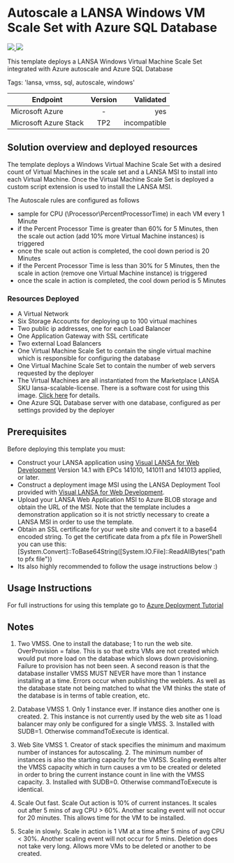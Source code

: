 # Autoscale a LANSA Windows VM Scale Set with Azure SQL Database

<a href="https://portal.azure.com/#create/Microsoft.Template/uri/https%3A%2F%2Fraw.githubusercontent.com%2FAzure%2Fazure-quickstart-templates%2Fmaster%2Flansa-vmss-windows-autoscale-sql-database%2Fazuredeploy.json" target="_blank">
    <img src="http://azuredeploy.net/deploybutton.png"/>
</a>
<a href="http://armviz.io/#/?load=https%3A%2F%2Fraw.githubusercontent.com%2FAzure%2Fazure-quickstart-templates%2Fmaster%2Flansa-vmss-windows-autoscale-sql-database%2Fazuredeploy.json" target="_blank">
    <img src="http://armviz.io/visualizebutton.png"/>
</a>

This template deploys a LANSA Windows Virtual Machine Scale Set integrated with Azure autoscale and Azure SQL Database

Tags: 'lansa, vmss, sql, autoscale, windows'

| Endpoint        | Version           | Validated  |
| ------------- |:-------------:| -----:|
| Microsoft Azure      | - | yes |
| Microsoft Azure Stack      | TP2      |  incompatible |

## Solution overview and deployed resources

The template deploys a Windows Virtual Machine Scale Set with a desired count of Virtual Machines in the scale set and a LANSA MSI to install into each Virtual Machine. Once the Virtual Machine Scale Set is deployed a custom script extension is used to install the LANSA MSI.

The Autoscale rules are configured as follows
- sample for CPU (\\Processor\\PercentProcessorTime) in each VM every 1 Minute
- if the Percent Processor Time is greater than 60% for 5 Minutes, then the scale out action (add 10% more Virtual Machine instances) is triggered
- once the scale out action is completed, the cool down period is 20 Minutes
- if the Percent Processor Time is less than 30% for 5 Minutes, then the scale in action (remove one Virtual Machine instance) is triggered
- once the scale in action is completed, the cool down period is 5 Minutes

### Resources Deployed
+	A Virtual Network
+	Six Storage Accounts for deploying up to 100 virtual machines
+	Two public ip addresses, one for each Load Balancer
+	One Application Gateway with SSL certificate
+	Two external Load Balancers
+	One Virtual Machine Scale Set to contain the single virtual machine which is responsible for configuring the database
+	One Virtual Machine Scale Set to contain the number of web servers requested by the deployer
+	The Virtual Machines are all instantiated from the Marketplace LANSA SKU lansa-scalable-license. There is a software cost for using this image. [Click here](https://azure.microsoft.com/en-us/marketplace/partners/lansa/lansa-scalable-license/) for details.
+	One Azure SQL Database server with one database, configured as per settings provided by the deployer

## Prerequisites

Before deploying this template you must:
- Construct your LANSA application using [Visual LANSA for Web Development](https://azure.microsoft.com/en-us/marketplace/partners/lansa/visuallansa/) Version 14.1 with EPCs 141010, 141011 and 141013 applied, or later.
- Construct a deployment image MSI using the LANSA Deployment Tool provided with [Visual LANSA for Web Development](https://azure.microsoft.com/en-us/marketplace/partners/lansa/visuallansa/).
- Upload your LANSA Web Application MSI to Azure BLOB storage and obtain the URL of the MSI. Note that the template includes a demonstration application so it is not strictly necessary to create a LANSA MSI in order to use the template.
- Obtain an SSL certificate for your web site and convert it to a base64 encoded string. To get the certificate data from a pfx file in PowerShell you can use this: [System.Convert]::ToBase64String([System.IO.File]::ReadAllBytes("path to pfx file"))
- Its also highly recommended to follow the usage instructions below :)

## Usage Instructions

For full instructions for using this template go to [Azure Deployment Tutorial](http://docs.lansa.com/14/en/lansa022/index.htm#lansa/vldtoolct_0250.htm#_Toc461606162%3FTocPath%3DLANSA%2520Application%2520Deployment%2520Tool|Cloud%2520Tutorials|Microsoft%2520Azure%2520Tutorial|_____0)


## Notes

1. Two VMSS. One to install the database; 1 to run the web site. OverProvision = false. This is so that extra VMs are not created which would put more load on the database which slows down provisioning. Failure to provision has not been seen. A second reason is that the database installer VMSS MUST NEVER have more than 1 instance installing at a time. Errors occur when publishing the weblets. As well as the database state not being matched to what the VM thinks the state of the database is in terms of table creation, etc.
  1. Database VMSS
	1. Only 1 instance ever. If instance dies another one is created.
	2. This instance is not currently used by the web site as 1 load balancer may only be configured for a single VMSS.
	3. Installed with SUDB=1. Otherwise commandToExecute is identical.
  2. Web Site VMSS
	1. Creator of stack specifies the minimum and maximum number of instances for autoscaling.
	2. The minimum number of instances is also the starting capacity for the VMSS. Scaling events alter the VMSS capacity which in turn causes a vm to be created or deleted in order to bring the current instance count in line with the VMSS capacity.
	3. Installed with SUDB=0. Otherwise commandToExecute is identical.

2. Scale Out fast. Scale Out action is 10% of current instances. It scales out after 5 mins of avg CPU > 60%. Another scaling event will not occur for 20 minutes. This allows time for the VM to be installed.

3. Scale in slowly. Scale in action is 1 VM at a time after 5 mins of avg CPU < 30%. Another scaling event will not occur for 5 mins. Deletion does not take very long. Allows more VMs to be deleted or another to be created.

